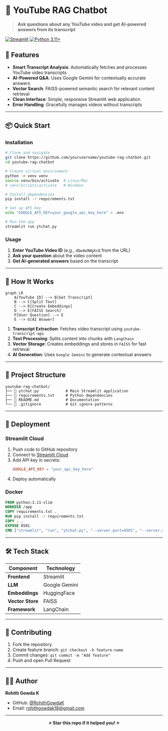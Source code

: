 # 🎥 YouTube RAG Chatbot

> **Ask questions about any YouTube video and get AI-powered answers from its transcript**

[![Streamlit](https://static.streamlit.io/badges/streamlit_badge_black_white.svg)](https://streamlit.io/)
[![Python 3.11+](https://img.shields.io/badge/python-3.11+-blue.svg)](https://www.python.org/downloads/)

## 🚀 Features

- **Smart Transcript Analysis**: Automatically fetches and processes YouTube video transcripts
- **AI-Powered Q&A**: Uses Google Gemini for contextually accurate answers
- **Vector Search**: FAISS-powered semantic search for relevant content retrieval
- **Clean Interface**: Simple, responsive Streamlit web application
- **Error Handling**: Gracefully manages videos without transcripts

---

## 📦 Quick Start

### Installation

```bash
# Clone and navigate
git clone https://github.com/yourusername/youtube-rag-chatbot.git
cd youtube-rag-chatbot

# Create virtual environment
python -m venv venv
source venv/bin/activate  # Linux/Mac
# venv\Scripts\activate   # Windows

# Install dependencies
pip install -r requirements.txt

# Set up API key
echo "GOOGLE_API_KEY=your_google_api_key_here" > .env

# Run the app
streamlit run ytchat.py
```

### Usage

1. **Enter YouTube Video ID** (e.g., `dQw4w9WgXcQ` from the URL)
2. **Ask your question** about the video content
3. **Get AI-generated answers** based on the transcript

---

## 🔧 How It Works

```mermaid
graph LR
    A[YouTube ID] --> B[Get Transcript]
    B --> C[Split Text]
    C --> D[Create Embeddings]
    D --> E[FAISS Search]
    F[User Question] --> E
    E --> G[AI Answer]
```

1. **Transcript Extraction**: Fetches video transcript using `youtube-transcript-api`
2. **Text Processing**: Splits content into chunks with `LangChain`
3. **Vector Storage**: Creates embeddings and stores in `FAISS` for fast retrieval
4. **AI Generation**: Uses `Google Gemini` to generate contextual answers

---

## 📁 Project Structure

```
youtube-rag-chatbot/
├── 📄 ytchat.py            # Main Streamlit application
├── 📄 requirements.txt     # Python dependencies  
├── 📄 README.md            # Documentation
└── 📄 .gitignore           # Git ignore patterns
```

---

## 🚀 Deployment

### Streamlit Cloud

1. Push code to GitHub repository
2. Connect to [Streamlit Cloud](https://streamlit.io/cloud)  
3. Add API key in secrets:
   ```toml
   GOOGLE_API_KEY = "your_api_key_here"
   ```
4. Deploy automatically

### Docker

```dockerfile
FROM python:3.11-slim
WORKDIR /app
COPY requirements.txt .
RUN pip install -r requirements.txt
COPY . .
EXPOSE 8501
CMD ["streamlit", "run", "ytchat.py", "--server.port=8501", "--server.address=0.0.0.0"]
```

---

## 🛠️ Tech Stack

| Component | Technology |
|-----------|------------|
| **Frontend** | Streamlit |
| **LLM** | Google Gemini |
| **Embeddings** | HuggingFace |
| **Vector Store** | FAISS |
| **Framework** | LangChain |

---

## 🤝 Contributing

1. Fork the repository
2. Create feature branch: `git checkout -b feature-name`
3. Commit changes: `git commit -m "Add feature"`
4. Push and open Pull Request

---

## 👨‍💻 Author

**Rohith Gowda K**
- GitHub: [@RohithGowdaK](https://github.com/RohithGowdaK)
- Email: rohithgowdak18@gmail.com

---

<div align="center">

**⭐ Star this repo if it helped you! ⭐**

</div>
